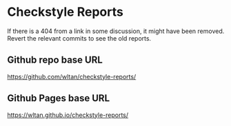 # Checkstyle Reports

If there is a 404 from a link in some discussion, it might have been removed. Revert the relevant commits to see the old reports.

## Github repo base URL
https://github.com/wltan/checkstyle-reports/

## Github Pages base URL
https://wltan.github.io/checkstyle-reports/
